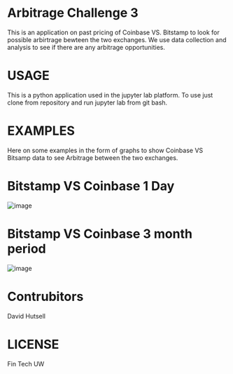 # Arbitrage Challenge 3
This is an application on past pricing of Coinbase VS. Bitstamp to look for possible arbirtrage bewteen the two exchanges. We use data collection and analysis to see if there are any arbitrage opportunities.


# USAGE

This is a python application used in the jupyter lab platform. To use just clone from repository and run jupyter lab from git bash.


# EXAMPLES

Here on some examples in the form of graphs to show Coinbase VS Bitsamp data to see Arbitrage between the two exchanges.



# Bitstamp VS Coinbase 1 Day
![image](https://user-images.githubusercontent.com/107014664/185183677-912e2733-73cf-4cff-9f4f-3b2bd8e4267f.png)




# Bitstamp VS Coinbase 3 month period
![image](https://user-images.githubusercontent.com/107014664/185184065-d77bee94-6c4c-49ac-bef3-0834e2f58909.png)

# Contrubitors
David Hutsell

# LICENSE
Fin Tech UW


